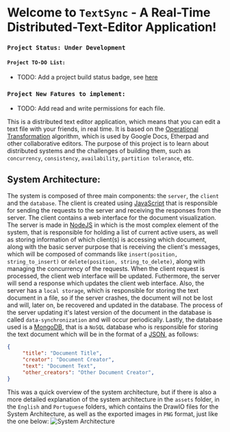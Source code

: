 # Welcome to `TextSync` - A Real-Time Distributed-Text-Editor Application!
### `Project Status: Under Development`
#### `Project TO-DO List:`
- TODO: Add a project build status badge, see [here](https://docs.github.com/en/actions/managing-workflow-runs/adding-a-workflow-status-badge)
### `Project New Fatures to implement:`
- TODO: Add read and write permissions for each file.  

This is a distributed text editor application, which means that you can edit a text file with your friends, in real time. It is based on the [Operational Transformation](https://en.wikipedia.org/wiki/Operational_transformation) algorithm, which is used by Google Docs, Etherpad and other collaborative editors.
The purpose of this project is to learn about distributed systems and the challenges of building them, such as `concurrency`, `consistency`, `availability`, `partition tolerance`, etc.

## System Architecture:
The system is composed of three main components: the `server`, the `client` and the `database`. The client is created using [JavaScript](https://developer.mozilla.org/en-US/docs/Web/JavaScript) that is responsible for sending the requests to the server and receiving the responses from the server. The client contains a web interface for the document visualization. The server is made in [NodeJS](https://nodejs.org/en/docs) in which is the most complex element of the system, that is responsible for holding a list of current active users, as well as storing information of which client(s) is accessing which document, along with the basic server purpose that is receiving the client's messages, which will be composed of commands like `insert(position, string_to_insert)` or `delete(position, string_to_delete)`, along with managing the concurrency of the requests. When the client request is processed, the client web interface will be updated. Futhermore, the server will send a response which updates the client web interface. Also, the server has a `local storage`, which is responsible for storing the text document in a file, so if the server crashes, the document will not be lost and will, later on, be recovered and updated in the database. The process of the server updating it's latest version of the document in the database is called `data-synchronization` and will occur periodically. Lastly, the database used is a [MongoDB](https://www.mongodb.com/docs/manual/tutorial/getting-started/), that is a `NoSQL` database who is responsible for storing the text document which will be in the format of a [JSON](https://json-schema.org/learn/getting-started-step-by-step.html), as follows: 
```json
{
	 "title": "Document Title",
	 "creator": "Document Creator",
	 "text": "Document Text",
	 "other_creators": "Other Document Creator",
}
```
This was a quick overview of the system architecture, but if there is also a more detailed explanation of the system architecture in the `assets` folder, in the `English` and `Portuguese` folders, which contains the DrawIO files for the System Architecture, as well as the exported images in `PNG` format, just like the one below:
![System Architecture](https://github.com/BrenoFariasdaSilva/TextSync/blob/main/assets/English/TextSync-EN.png)